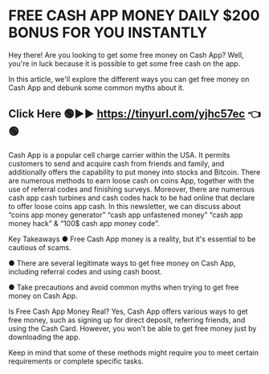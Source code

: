 # FREE CASH APP MONEY DAILY $200 BONUS FOR YOU INSTANTLY

Hey there! Are you looking to get some free money on Cash App? Well, you're in luck because it is possible to get some free cash on the app.

In this article, we'll explore the different ways you can get free money on Cash App and debunk some common myths about it.

## Click Here 🟢►► https://tinyurl.com/yjhc57ec 👈 🟢

Cash App is a popular cell charge carrier within the USA. It permits customers to send and acquire cash from friends and family, and additionally offers the capability to put money into stocks and Bitcoin. There are numerous methods to earn loose cash on coins App, together with the use of referral codes and finishing surveys. Moreover, there are numerous cash app cash turbines and cash codes hack to be had online that declare to offer loose coins app cash. In this newsletter, we can discuss about “coins app money generator” “cash app unfastened money” “cash app money hack” & “100$ cash app money code”.

Key Takeaways
●    Free Cash App money is a reality, but it's essential to be cautious of scams.

●    There are several legitimate ways to get free money on Cash App, including referral codes and using cash boost.

●    Take precautions and avoid common myths when trying to get free money on Cash App.

Is Free Cash App Money Real?
Yes, Cash App offers various ways to get free money, such as signing up for direct deposit, referring friends, and using the Cash Card. However, you won't be able to get free money just by downloading the app.

Keep in mind that some of these methods might require you to meet certain requirements or complete specific tasks.
